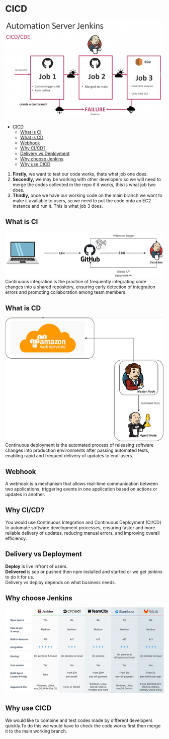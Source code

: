 # CICD
![alt text](images/breakdown.png)

- [CICD](#cicd)
  - [What is CI](#what-is-ci)
  - [What is CD](#what-is-cd)
  - [Webhook](#webhook)
  - [Why CI/CD?](#why-cicd)
  - [Delivery vs Deployment](#delivery-vs-deployment)
  - [Why choose Jenkins](#why-choose-jenkins)
  - [Why use CICD](#why-use-cicd)
1. **Firstly,** we want to test our code works, thats what job one does.
2. **Secondly,** we may be working with other developers so we will need to merge the codes collected in the repo if it works, this is what job two does.
3. **Thirdly,** once we have our working code on the main branch we want to make it available to users, so we need to put the code onto an EC2 instance and run it. This is what job 3 does.
## What is CI
![alt text](images/CI.png)<br>
Continuous integration is the practice of frequently integrating code changes into a shared repository, ensuring early detection of integration errors and promoting collaboration among team members.
## What is CD
![alt text](images/CD.png)<br>
Continuous deployment is the automated process of releasing software changes into production environments after passing automated tests, enabling rapid and frequent delivery of updates to end-users.
## Webhook
A webhook is a mechanism that allows real-time communication between two applications, triggering events in one application based on actions or updates in another.
## Why CI/CD?
You would use Continuous Integration and Continuous Deployment (CI/CD) to automate software development processes, ensuring faster and more reliable delivery of updates, reducing manual errors, and improving overall efficiency.

## Delivery vs Deployment
**Deploy** is live infront of users.<br>
**Delivered** is scp or pushed then npm installed and started or we get jenkins to do it for us.<br>
Delivery vs deploy depends on what business needs.<br>

## Why choose Jenkins
![alt text](images/tool_comparisons.png)

## Why use CICD
We would like to combine and test codes made by different developers quickly.To do this we would have to check the code works first then merge it to the main working branch.